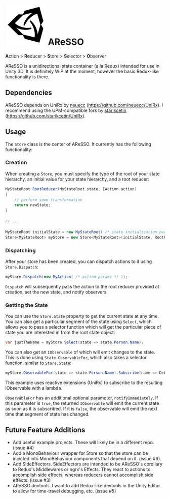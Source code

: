# ![AReSSO Logo](aresso_icon.svg) AReSSO

**A**ction > **Re**ducer > **S**tore > **S**elector > **O**bserver

AReSSO is a unidirectional state container (a la Redux) intended for use in Unity 3D. It is definitely WIP at the moment, however the basic Redux-like functionality is there.

## Dependencies

AReSSO depends on UniRx by [neuecc](https://github.com/neuecc) (<https://github.com/neuecc/UniRx>). I recommend using the UPM-compatible fork by [starikcetin](https://github.com/starikcetin) (<https://github.com/starikcetin/UniRx>).

## Usage

The `Store` class is the center of AReSSO. It currently has the following functionality:

### Creation

When creating a `Store`, you must specify the type of the root of your state hierarchy, an initial value for your state hierarchy, and a root reducer:

``` csharp
MyStateRoot RootReducer(MyStateRoot state, IAction action)
{
    // perform some transformation
    return newState;
}

// ...

MyStateRoot initialState = new MyStateRoot( /* state initialization params */ );
Store<MyStateRoot> myStore = new Store<MyStateRoot>(initialState, RootReducer);
```

### Dispatching

After your store has been created, you can dispatch actions to it using `Store.Dispatch`:

``` csharp
myStore.Dispatch(new MyAction( /* action params */ ));
```

`Dispatch` will subsequently pass the action to the root reducer provided at creation, set the new state, and notify observers.

### Getting the State

You can use the `Store.State` property to get the current state at any time. You can also get a particular segment of the state using `Select`, which allows you to pass a selector function which will get the particular piece of state you are interested in from the root state object:

``` csharp
var justTheName = myStore.Select(state => state.Person.Name);
```

 You can also get an `IObservable` of which will emit changes to the state. This is done using `State.ObservableFor`, which also takes a selector function, similar to `Store.State`:

``` csharp
myStore.ObservableFor(state => state.Person.Name).Subscribe(name => Debug.Log($"Name changed to {name}!"))
```

This example uses reactive extensions (UniRx) to subscribe to the resulting IObservable with a lambda.

`ObservableFor` has an additional optional parameter, `notifyImmediately`. If this parameter is `true`, the returned `IObservable` will emit the current state as soon as it is subscribed. If it is `false`, the observable will emit the next time that segment of state has changed.

## Future Feature Additions

- Add useful example projects. These will likely be in a different repo. (issue #4)
- Add a MonoBehaviour wrapper for Store so that the store can be injected into MonoBehaviour components that depend on it. (issue #6).
- Add SideEffectors. SideEffectors are intended to be AReSSO's corollary to Redux's Middlewares or ngrx's Effects. They react to actions to accomplish side effects, whereas reducers cannot accomplish side effects. (issue #3)
- AReSSO devtools. I want to add Redux-like devtools in the Unity Editor to allow for time-travel debugging, etc. (issue #5)
